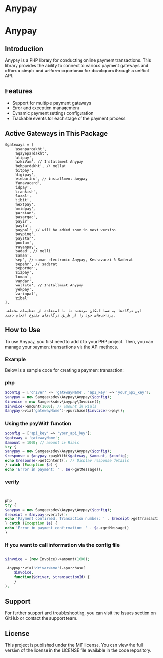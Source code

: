 # Anypay

# Anypay

## Introduction
Anypay is a PHP library for conducting online payment transactions. This library provides the ability to connect to various payment gateways and offers a simple and uniform experience for developers through a unified API.
## Features
- Support for multiple payment gateways
- Error and exception management
- Dynamic payment settings configuration
- Trackable events for each stage of the payment process
## Active Gateways in This Package


```
$gateways = [
    'asanpardakht',
    'aqayepardakht',
    'atipay',
    'azkiVam', // Installment Anypay
    'behpardakht', // mellat
    'bitpay',
    'digipay',
    'etebarino', // Installment Anypay
    'fanavacard',
    'idpay',
    'irankish',
    'local',
    'jibit',
    'nextpay',
    'omidpay',
    'parsian',
    'pasargad',
    'payir',
    'payfa',
    'paypal', // will be added soon in next version
    'payping',
    'paystar',
    'poolam',
    'rayanpay',
    'sadad', // melli
    'saman',
    'sep', // saman electronic Anypay, Keshavarzi & Saderat
    'sepehr', // saderat
    'sepordeh',
    'sizpay',
    'toman',
    'vandar',
    'walleta', // Installment Anypay
    'yekpay',
    'zarinpal',
    'zibal'
];

این درگاه‌ها به شما امکان می‌دهند تا با استفاده از تنظیمات مختلف، پرداخت‌های خود را از طریق درگاه‌های متنوع انجام دهید.

```
## How to Use
To use Anypay, you first need to add it to your PHP project. Then, you can manage your payment transactions via the API methods.

### Example
Below is a sample code for creating a payment transaction:

### php

```php
$config = ['driver' => 'gatewayName', 'api_key' => 'your_api_key'];
$anypay = new Samgeeksdev\Anypay\Anypay($config);
$invoice = new Samgeeksdev\Anypay\Invoice();
$invoice->amount(1000); // amount in Rials
$anypay->via('gatewayName')->purchase($invoice)->pay();
```


### Using the payWith function

```php
$config = ['api_key' => 'your_api_key'];
$gateway = 'gatewayName';
$amount = 1000; // amount in Rials
try {
$anypay = new Samgeeksdev\Anypay\Anypay($config);
$response = $anypay->payWith($gateway, $amount, $config);
echo $response->getContent(); // Display response details
} catch (Exception $e) {
echo 'Error in payment: ' . $e->getMessage();


```

### verify

```php

 
php
try {
$anypay = new Samgeeksdev\Anypay\Anypay($config);
$receipt = $anypay->verify();
echo 'Payment confirmed. Transaction number: ' . $receipt->getTransactionId();
} catch (Exception $e) {
echo 'Error in payment confirmation: ' . $e->getMessage();
}

```
### If you want to call information via the config file

```php

$invoice = (new Invoice)->amount(1000);

 Anypay::via('driverName')->purchase(
    $invoice, 
    function($driver, $transactionId) {
 	}
);

```

## Support
For further support and troubleshooting, you can visit the Issues section on GitHub or contact the support team.

## License
This project is published under the MIT license. You can view the full version of the license in the LICENSE file available in the code repository.